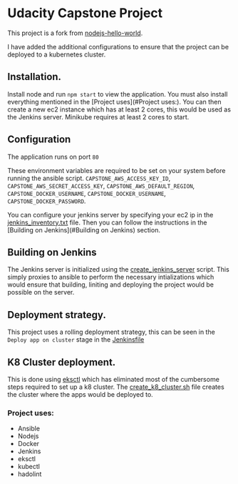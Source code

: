 # Udacity Capstone Project

This project is a fork from [nodejs-hello-world](https://github.com/fhinkel/nodejs-hello-world). 

I have added the additional configurations to ensure that the project can be deployed to a kubernetes cluster.

## Installation.
Install node and run `npm start` to view the application. You must also install everything mentioned in the [Project uses](#Project uses:).
You can then create a new ec2 instance which has at least 2 cores, this would be used as the Jenkins server. Minikube
requires at least 2 cores to start. 

## Configuration
The application runs on port `80`

These environment variables are required to be set on your system before running the ansible script. 
`CAPSTONE_AWS_ACCESS_KEY_ID`, `CAPSTONE_AWS_SECRET_ACCESS_KEY`, `CAPSTONE_AWS_DEFAULT_REGION`, `CAPSTONE_DOCKER_USERNAME`,
`CAPSTONE_DOCKER_USERNAME`, `CAPSTONE_DOCKER_PASSWORD`.

You can configure your jenkins server by specifying your ec2 ip in the [jenkins_inventory.txt](.ansible/jenkins_inventory.txt) file. 
Then you can follow the instructions in the [Building on Jenkins](#Building on Jenkins) section.

## Building on Jenkins
The Jenkins server is initialized using the [create_jenkins_server](create_jenkins_server.sh) script. This simply proxies
to ansible to perform the necessary intializations which would ensure that building, liniting and deploying the project
would be possible on the server.

## Deployment strategy.
This project uses a rolling deployment strategy, this can be seen in the `Deploy app on cluster` stage in the [Jenkinsfile](Jenkinsfile)

## K8 Cluster deployment.
This is done using [eksctl](https://eksctl.io/) which has eliminated most of the cumbersome steps required to set up a k8 cluster.
The [create_k8_cluster.sh](create_k8_cluster.sh) file creates the cluster where the apps would be deployed to.

### Project uses: 
- Ansible
- Nodejs
- Docker
- Jenkins
- eksctl
- kubectl
- hadolint

